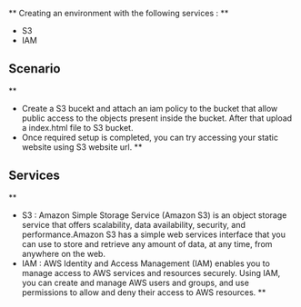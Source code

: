** Creating an environment with the following services : **
	
- S3
- IAM

## Scenario 

** 
- Create a S3 bucekt and attach an iam policy to the bucket that allow public access to the objects present inside the bucket. After that upload a index.html file to S3 bucket.
- Once required setup is completed, you can try accessing your static website using S3 website url. **

## Services

**
- S3 : Amazon Simple Storage Service (Amazon S3) is an object storage service that offers scalability, data availability, security, and performance.Amazon S3 has a simple web services interface that you can use to store and retrieve any amount of data, at any time, from anywhere on the web.
- IAM : AWS Identity and Access Management (IAM) enables you to manage access to AWS services and resources securely. Using IAM, you can create and manage AWS users and groups, and use permissions to allow and deny their access to AWS resources. 
**
